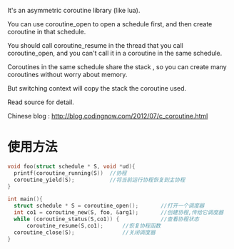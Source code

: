 It's an asymmetric coroutine library (like lua).

You can use coroutine_open to open a schedule first, and then create coroutine in that schedule. 

You should call coroutine_resume in the thread that you call coroutine_open, and you can't call it in a coroutine in the same schedule.

Coroutines in the same schedule share the stack , so you can create many coroutines without worry about memory.

But switching context will copy the stack the coroutine used.

Read source for detail.

Chinese blog : http://blog.codingnow.com/2012/07/c_coroutine.html



# 使用方法

``` c
void foo(struct schedule * S, void *ud){
  printf(coroutine_running(S)) 	//协程
  coroutine_yield(S);			//将当前运行协程恢复到主协程
}

int main(){
  struct schedule * S = coroutine_open();		//打开一个调度器
  int co1 = coroutine_new(S, foo, &arg1);		//创建协程,传给它调度器
  while (coroutine_status(S,co1)) {				//查看协程状态
      coroutine_resume(S,co1);		//恢复协程函数
  coroutine_close(S);				//关闭调度器
}
```